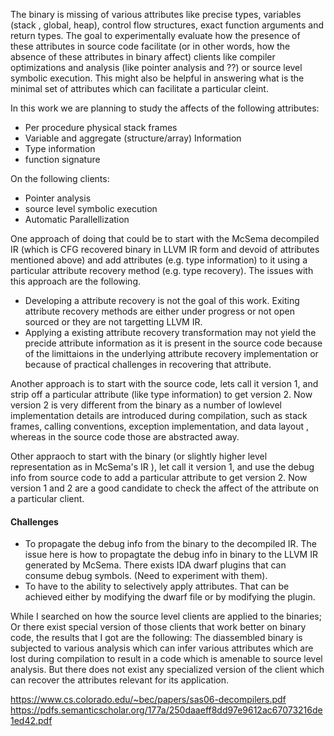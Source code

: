 The binary is missing of various attributes like precise types, variables (stack , global, heap), control 
flow structures, exact function arguments and return types. The goal to experimentally evaluate how the presence of these
attributes in source code facilitate (or in other words, how the absence of these attributes in binary affect) clients like compiler optimizations and analysis (like pointer analysis and ??) or source level symbolic execution. This might also be  helpful in answering what is the minimal set of attributes which can facilitate a particular cleint.

In this work we are planning to study the affects of the following attributes:
 - Per procedure physical stack frames
 - Variable and aggregate (structure/array) Information
 - Type information
 - function signature

On the following clients:
 - Pointer analysis
 - source level symbolic execution
 - Automatic Parallellization

One approach of doing that could be to start with the McSema decompiled IR (which is CFG recovered binary in LLVM IR form and devoid of attributes mentioned above) 
and add attributes (e.g. type information) to it using a particular attribute recovery method (e.g. type recovery). The issues with this approach are the following.

 - Developing a attribute recovery is not the goal of this work. Exiting attribute recovery methods are either under progress or not open sourced or 
   they are not targetting LLVM IR.
 - Applying a existing attribute recovery transformation  may not yield the precide attribute information as it is present in the 
   source code because of the limittaions in the underlying attribute recovery implementation or because of practical challenges 
   in recovering that attribute. 
 
Another approach is to start with the source code, lets call it version 1,  and strip off a particular attribute (like type 
information) to get version 2. Now version 2 is very different from the binary as a number of lowlevel implementation details are introduced during compilation, such as stack frames, calling conventions, exception implementation, and data layout
, whereas in the source code those are abstracted away.

Other appraoch to start with the binary (or slightly higher level representation as in McSema's IR ), let call it version 1, and use the debug info from source code to add a particular attribute to get version 2. Now version 1 and 2 are a good candidate to check the affect of the attribute on a particular client. 


#### Challenges
- To propagate the debug info from the binary to the decompiled IR. The issue here is how to propagtate the debug info in 
  binary to the LLVM IR generated by McSema. There exists IDA dwarf plugins that can consume debug symbols. (Need to experiment with them). 
- To have to the ability to selectively apply attributes. That can be achieved either by modifying the dwarf file or by modifying the plugin.


While I searched  on how the source level clients are applied to the binaries; Or there exist special version of those clients that work better on binary code, the results that I got are the following: 
The diassembled binary is subjected to various analysis which can infer various attributes which are lost during compilation to result in a code which is amenable to source level analysis. But there does not exist any specialized version of the client which can recover the attributes relevant for its application.

https://www.cs.colorado.edu/~bec/papers/sas06-decompilers.pdf
https://pdfs.semanticscholar.org/177a/250daaeff8dd97e9612ac67073216de1ed42.pdf
 
